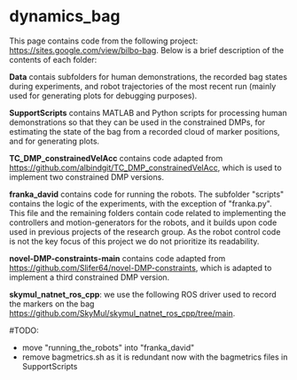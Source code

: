 # dynamics_bag
This page contains code from the following project: https://sites.google.com/view/bilbo-bag.
Below is a brief description of the contents of each folder:

**Data** contais subfolders for human demonstrations, the recorded bag states during experiments, and robot trajectories of the most recent run (mainly used for generating plots for debugging purposes).

**SupportScripts** contains MATLAB and Python scripts for processing human demonstrations so that they can be used in the constrained DMPs, for estimating the state of the bag from a recorded cloud of marker positions, and for generating plots.

**TC_DMP_constrainedVelAcc** contains code adapted from https://github.com/albindgit/TC_DMP_constrainedVelAcc, which is used to implement two constrained DMP versions.

**franka_david** contains code for running the robots. The subfolder "scripts" contains the logic of the experiments, with the exception of "franka.py". This file and the remaining folders contain code related to implementing the controllers and motion-generators for the robots, and it builds upon code used in previous projects of the research group. As the robot control code is not the key focus of this project we do not prioritize its readability. 

**novel-DMP-constraints-main** contains code adapted from https://github.com/Slifer64/novel-DMP-constraints, which is adapted to implement a third constrained DMP version.

**skymul_natnet_ros_cpp**: we use the following ROS driver used to record the markers on the bag https://github.com/SkyMul/skymul_natnet_ros_cpp/tree/main.



#TODO:
- move "running_the_robots" into "franka_david"
- remove bagmetrics.sh as it is redundant now with the bagmetrics files in SupportScripts
